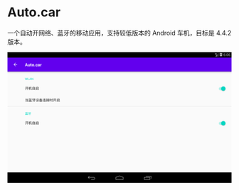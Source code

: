 # Auto.car

一个自动开网络、蓝牙的移动应用，支持较低版本的 Android 车机，目标是 4.4.2 版本。

![应用截图](docs/images/Screenshot_1646287569.png)  
